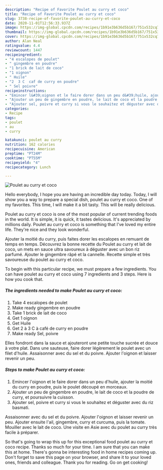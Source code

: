```yaml
---
description: "Recipe of Favorite Poulet au curry et coco"
title: "Recipe of Favorite Poulet au curry et coco"
slug: 3738-recipe-of-favorite-poulet-au-curry-et-coco
date: 2020-11-01T12:56:33.937Z
image: https://img-global.cpcdn.com/recipes/1b91e3b636d5b167/751x532cq70/poulet-au-curry-et-coco-photo-principale-de-la-recette.jpg
thumbnail: https://img-global.cpcdn.com/recipes/1b91e3b636d5b167/751x532cq70/poulet-au-curry-et-coco-photo-principale-de-la-recette.jpg
cover: https://img-global.cpcdn.com/recipes/1b91e3b636d5b167/751x532cq70/poulet-au-curry-et-coco-photo-principale-de-la-recette.jpg
author: Alan Neal
ratingvalue: 4.4
reviewcount: 1447
recipeingredient:
- "4 escalopes de poulet"
- " gingembre en poudre"
- "1 brick de lait de coco"
- "1 oignon"
- " Huile"
- "2  3 C  caf de curry en poudre"
- " Sel poivre"
recipeinstructions:
- "Emincer l&#39;oignon et le faire dorer dans un peu d&#39;huile, ajouter la moitié du curry en poudre, puis le poulet découpé en morceaux."
- "Ajouter un peu de gingembre en poudre, le lait de coco et la poudre de curry, et poursuivre la cuisson."
- "Ajouter sel, poivre et curry si vous le souhaitez et déguster avec du riz basmati."
categories:
- Recipe
tags:
- poulet
- au
- curry

katakunci: poulet au curry 
nutrition: 162 calories
recipecuisine: American
preptime: "PT24M"
cooktime: "PT55M"
recipeyield: "4"
recipecategory: Lunch

---
```



![Poulet au curry et coco](https://img-global.cpcdn.com/recipes/1b91e3b636d5b167/751x532cq70/poulet-au-curry-et-coco-photo-principale-de-la-recette.jpg)

Hello everybody, I hope you are having an incredible day today. Today, I will show you a way to prepare a special dish, poulet au curry et coco. One of my favorites. This time, I will make it a bit tasty. This will be really delicious.

Poulet au curry et coco is one of the most popular of current trending foods in the world. It is simple, it is quick, it tastes delicious. It's appreciated by millions daily. Poulet au curry et coco is something that I've loved my entire life. They're nice and they look wonderful.

Ajouter la moitié du curry, puis faites dorer les escalopes en remuant de temps en temps. Découvrez la bonne recette du Poulet au curry et lait de coco, un mets en sauce ultra savoureux à déguster avec un bon riz parfumé. Ajouter le gingembre râpé et la cannelle. Recette simple et très savoureuse du poulet au curry et coco.


To begin with this particular recipe, we must prepare a few ingredients. You can have poulet au curry et coco using 7 ingredients and 3 steps. Here is how you cook that.

<!--inarticleads1-->

##### The ingredients needed to make Poulet au curry et coco:

1. Take 4 escalopes de poulet
1. Make ready  gingembre en poudre
1. Take 1 brick de lait de coco
1. Get 1 oignon
1. Get  Huile
1. Get 2 à 3 C à café de curry en poudre
1. Make ready  Sel, poivre


Elles fondront dans la sauce et ajouteront une petite touche sucrée et douce à votre plat. Dans une sauteuse, faire dorer légèrement le poulet avec un filet d&#39;huile. Assaisonner avec du sel et du poivre. Ajouter l&#39;oignon et laisser revenir un peu. 

<!--inarticleads2-->

##### Steps to make Poulet au curry et coco:

1. Emincer l&#39;oignon et le faire dorer dans un peu d&#39;huile, ajouter la moitié du curry en poudre, puis le poulet découpé en morceaux.
1. Ajouter un peu de gingembre en poudre, le lait de coco et la poudre de curry, et poursuivre la cuisson.
1. Ajouter sel, poivre et curry si vous le souhaitez et déguster avec du riz basmati.


Assaisonner avec du sel et du poivre. Ajouter l&#39;oignon et laisser revenir un peu. Ajouter ensuite l&#39;ail, gingembre, curry et curcuma, puis la tomate. Mouiller avec le lait de coco. Une visite en Asie avec du poulet au curry très facile à préparer. 

So that's going to wrap this up for this exceptional food poulet au curry et coco recipe. Thanks so much for your time. I am sure that you can make this at home. There's gonna be interesting food in home recipes coming up. Don't forget to save this page on your browser, and share it to your loved ones, friends and colleague. Thank you for reading. Go on get cooking!
